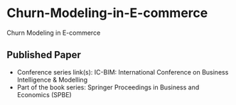 # Churn-Modeling-in-E-commerce
Churn Modeling in E-commerce
## Published Paper
* Conference series link(s): IC-BIM: International Conference on Business Intelligence & Modelling 
* Part of the book series: Springer Proceedings in Business and Economics (SPBE)
